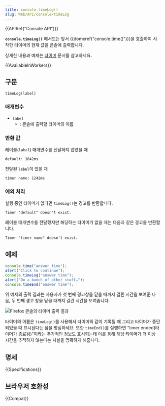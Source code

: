 ```yaml
---
title: console.timeLog()
slug: Web/API/console/timeLog
---
```


{{APIRef("Console API")}}

**`console.timeLog()`** 메서드는 앞서 {{domxref("console.time()")}}을 호출하여 시작한 타이머의 현재 값을 콘솔에 출력합니다.

상세한 내용과 예제는 [타이머](/ko/docs/Web/API/console#timers) 문서를 참고하세요.

{{AvailableInWorkers}}

## 구문

```js-nolint
timeLog(label)
```

### 매개변수

- `label`
  - : 콘솔에 출력할 타이머의 이름

### 반환 값

레이블(`label`) 매개변수를 전달하지 않았을 때

```
default: 1042ms
```

전달된 `label`이 있을 때

```
timer name: 1242ms
```

### 예외 처리

실행 중인 타이머가 없다면 `timeLog()`는 경고를 반환합니다.

```
Timer "default" doesn't exist.
```

레이블 매개변수를 전달했지만 해당하는 타이머가 없을 때는 다음과 같은 경고를 반환합니다.

```
Timer "timer name" doesn't exist.
```

## 예제

```js
console.time("answer time");
alert("Click to continue");
console.timeLog("answer time");
alert("Do a bunch of other stuff…");
console.timeEnd("answer time");
```

위 예제의 출력 결과는 사용자가 첫 번째 경고창을 닫을 때까지 걸린 시간을 보여준 다음,
두 번째 경고 창을 닫을 때까지 걸린 시간을 보여줍니다.

![Firefox 콘솔의 타이머 출력 결과](timer_output.png)

타이머의 이름은 `timeLog()`를 사용해서 타이머의 값이 기록될 때 그리고 타이머가 중단되었을 때 표시된다는 점을 명심하세요.
또한 `timeEnd()`를 실행하면 "timer ended(타이머가 종료됨)"이라는 추가적인 정보도 표시되는데
이를 통해 해당 타이머가 더 이상 시간을 추적하지 않는다는 사실을 명확하게 해줍니다.

## 명세

{{Specifications}}

## 브라우저 호환성

{{Compat}}
